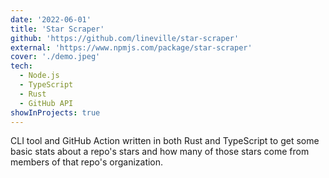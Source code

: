 ```yaml
---
date: '2022-06-01'
title: 'Star Scraper'
github: 'https://github.com/lineville/star-scraper'
external: 'https://www.npmjs.com/package/star-scraper'
cover: './demo.jpeg'
tech:
  - Node.js
  - TypeScript
  - Rust
  - GitHub API
showInProjects: true
---
```


CLI tool and GitHub Action written in both Rust and TypeScript to get some basic stats about a repo's stars and how many of those stars come from members of that repo's organization.
